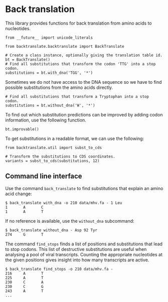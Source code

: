 # Back translation
This library provides functions for back translation from amino acids to
nucleotides.

    from __future__ import unicode_literals

    from backtranslate.backtranslate import BackTranslate

    # Create a class instance, optionally giving the translation table id.
    bt = BackTranslate()
    # Find all substitutions that transform the codon 'TTG' into a stop codon.
    substitutions = bt.with_dna('TGG', '*')


Sometimes we do not have access to the DNA sequence so we have to find
possible substitutions from the amino acids directly.

    # Find all substitutions that transform a Tryptophan into a stop codon.
    substitutions = bt.without_dna('W', '*')

To find out which substitution predictions can be improved by adding codon
information, use the following function.

    bt.improvable()

To get substitutions in a readable format, we can use the following:

    from backtranslate.util import subst_to_cds

    # Transform the substitutions to CDS coordinates.
    variants = subst_to_cds(substitutions, 12)

## Command line interface
Use the command `back_translate` to find substitutions that explain an amino
acid change:

    $ back_translate with_dna -o 210 data/mhv.fa - 1 Leu
    1       A       C
    1       A       T


If no reference is available, use the `without_dna` subcommand:

    $ back_translate without_dna - Asp 92 Tyr
    274     G       T


The command `find_stops` finds a list of positions and substitutions that lead
to stop codons. This list of destructive substitutions are useful when
analysing a pool of viral transcripts. Counting the appropriate nucleotides at
the given positions gives insight into how many transcripts are active.

    $ back_translate find_stops -o 210 data/mhv.fa -
    216     A       T
    225     A       T
    230     C       A
    230     C       G
    243     A       T
    ...

